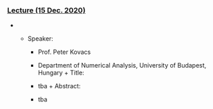 ### [Lecture (15 Dec. 2020)](https://moodle.jku.at/jku/course/view.php?id=10807#section-10)


* 
	 + Speaker:
	 
		 - Prof. Peter Kovacs
		-    Department of Numerical Analysis, University of Budapest, Hungary + Title:
	 
		 -    tba + Abstract:
	 
		 - tba 


